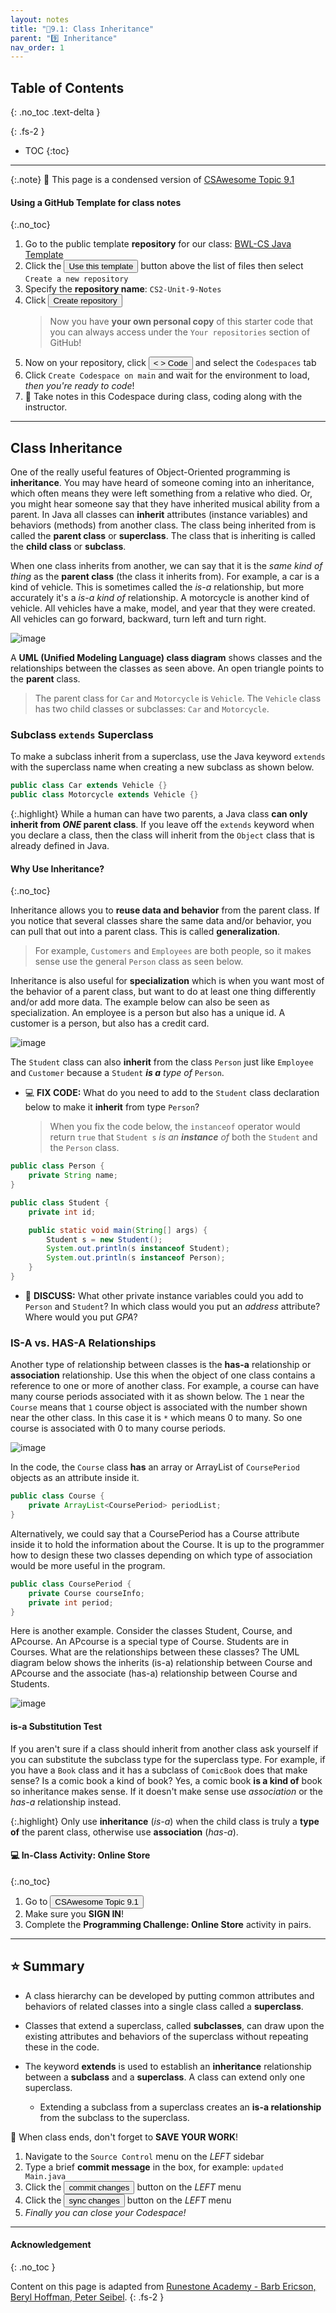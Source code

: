 ```yaml
---
layout: notes
title: "📓9.1: Class Inheritance" 
parent: "9️⃣ Inheritance"
nav_order: 1
---
```


## Table of Contents
{: .no_toc .text-delta }

{: .fs-2 }
- TOC
{:toc}

---

{:.note}
📖 This page is a condensed version of [CSAwesome Topic 9.1](https://runestone.academy/ns/books/published/csawesome/Unit9-Inheritance/topic-9-1-inheritance.html?mode=browsing) 

#### Using a GitHub Template for class notes 
{:.no_toc}

<div class="setup" markdown="block">

1. Go to the public template **repository** for our class: [BWL-CS Java Template](https://github.com/BWL-CS/java-template)
2. Click the <button type="button" name="button" class="btn btn-green">Use this template</button> button above the list of files then select `Create a new repository`
3. Specify the **repository name**: `CS2-Unit-9-Notes`
4. Click <button type="button" name="button" class="btn btn-green">Create repository</button>
    > Now you have **your own personal copy** of this starter code that you can always access under the `Your repositories` section of GitHub! 
5. Now on your repository, click <button type="button" name="button" class="btn btn-green"> < > Code </button> and select the `Codespaces` tab
6. Click `Create Codespace on main` and wait for the environment to load, _then you're ready to code_!
7. 📝 Take notes in this Codespace during class, coding along with the instructor.

</div>

---

## Class Inheritance

One of the really useful features of Object-Oriented programming is **inheritance**.  You may have heard of someone coming into an inheritance, which often means they were left something from a relative who died.  Or, you might hear someone say that they have inherited musical ability from a parent.  In Java all classes can **inherit** attributes (instance variables) and behaviors (methods) from another class.  The class being inherited from is called the **parent class** or **superclass**.  The class that is inheriting is called the **child class** or **subclass**.

When one class inherits from another, we can say that it is the *same kind of thing* as the **parent class** (the class it inherits from).  For example, a car is a kind of vehicle.  This is sometimes called the *is-a* relationship, but more accurately it's a *is-a kind of* relationship.  A motorcycle is another kind of vehicle.  All vehicles have a make, model, and year that they were created.  All vehicles can go forward, backward, turn left and turn right.

![image](Figures/vehicle.png)

A **UML (Unified Modeling Language) class diagram** shows classes and the relationships between the classes as seen above.  An open triangle points to the **parent** class.  
> The parent class for ``Car`` and ``Motorcycle`` is ``Vehicle``. The ``Vehicle`` class has two child classes or subclasses: ``Car`` and ``Motorcycle``.

### Subclass `extends` Superclass

To make a subclass inherit from a superclass, use the Java keyword `extends` with the superclass name when creating a new subclass as shown below.

```java
public class Car extends Vehicle {}
public class Motorcycle extends Vehicle {}
```

{:.highlight}
While a human can have two parents, a Java class **can only inherit from _ONE_ parent class**. If you leave off the `extends` keyword when you declare a class, then the class will inherit from the ``Object`` class that is already defined in Java.

#### Why Use Inheritance?
{:.no_toc}

Inheritance allows you to **reuse data and behavior** from the parent class.  If you notice that several classes share the same data and/or behavior,  you can pull that out into a parent class.  This is called **generalization**. 
> For example, `Customers` and `Employees` are both people, so it makes sense use the general `Person` class as seen below.

Inheritance is also useful for **specialization** which is when you want most of the behavior of a parent class, but want to do at least one thing differently and/or add more data.  The example below can also be seen as specialization.  An employee is a person but also has a unique id.  A customer is a person, but also has a credit card.

![image](Figures/person.png)

The `Student` class can also **inherit** from the class `Person` just like `Employee` and `Customer` because a `Student` ***is a** type of* `Person`.

<div class="task" markdown="block">

* 💻 **FIX CODE:** What do you need to add to the `Student` class declaration below to make it **inherit** from type `Person`? 
    > When you fix the code below, the `instanceof` operator would return `true` that `Student s` _is an **instance** of_ both the `Student` and the `Person` class. 

```java
public class Person {
    private String name;
}
```
```java
public class Student {
    private int id;

    public static void main(String[] args) {
        Student s = new Student();
        System.out.println(s instanceof Student);
        System.out.println(s instanceof Person);
    }
}
```

* 💬 **DISCUSS:** What other private instance variables could you add to `Person` and `Student`? In which class would you put an _address_ attribute? Where would you put _GPA_?

</div>

### IS-A vs. HAS-A Relationships

Another type of relationship between classes is the **has-a** relationship or **association** relationship.  Use this when the object of one class contains a reference to one or more of another class.  For example, a course can have many course periods associated with it as shown below.  The ``1`` near the ``Course`` means that ``1`` course object is associated with the number shown near the other class.  In this case it is ``*`` which means 0 to many.  So one course is associated with 0 to many course periods.

![image](Figures/assoc.png)

In the code, the ``Course`` class **has** an array or ArrayList of ``CoursePeriod`` objects as an attribute inside it.

```java
public class Course {
    private ArrayList<CoursePeriod> periodList;
}
```

Alternatively, we could say that a CoursePeriod  has a Course attribute inside it to hold the information about the Course. It is up to the programmer how to design these two classes depending on which type of association would be more useful in the program.

```java
public class CoursePeriod {
    private Course courseInfo;
    private int period;
}
```

Here is another example. Consider the classes Student, Course, and  APcourse. An APcourse is a special type of Course. Students are in Courses. What are the relationships between these classes? The UML diagram below shows the inherits (is-a) relationship between Course and APcourse and the associate (has-a) relationship between Course and Students.

![image](Figures/APcourseUML.png)

#### is-a Substitution Test

If you aren't sure if a class should inherit from another class ask yourself if you can substitute the subclass type for the superclass type. For example, if you have a ``Book`` class and it has a subclass of ``ComicBook`` does that make sense?  Is a comic book a kind of book?  Yes, a comic book **is a kind of** book so inheritance makes sense.  If it doesn't make sense use *association* or the *has-a* relationship instead.

{:.highlight}
Only use **inheritance** (_is-a_) when the child class is truly a **type of** the parent class, otherwise use **association** (_has-a_).

#### 💻 In-Class Activity: Online Store
{:.no_toc}


<div class="task" markdown="block">
    
1. Go to <a href="https://runestone.academy/ns/books/published/csawesome/Unit9-Inheritance/topic-9-1-inheritance.html?mode=browsing"><button type="button" name="button" class="btn">CSAwesome Topic 9.1</button></a> 
2. Make sure you **SIGN IN**!
3. Complete the **Programming Challenge: Online Store** activity in pairs.

</div>

---

## ⭐️ Summary

- A class hierarchy can be developed by putting common attributes and behaviors of related classes into a single class called a **superclass**.

- Classes that extend a superclass, called **subclasses**, can draw upon the existing attributes and behaviors of the superclass without repeating these in the code.

- The keyword **extends** is used to establish an **inheritance** relationship between a **subclass** and a **superclass**.  A class can extend only one superclass.
    - Extending a subclass from a superclass creates an **is-a relationship** from the subclass to the superclass.


<div class="warn" markdown="block">

🛑 When class ends, don't forget to **SAVE YOUR WORK**!

1. Navigate to the `Source Control` menu on the _LEFT_ sidebar
2. Type a brief **commit message** in the box, for example: `updated Main.java`
3. Click the <button type="button" name="button" class="btn btn-green">commit changes</button> button on the _LEFT_ menu
4. Click the <button type="button" name="button" class="btn btn-green">sync changes</button> button on the _LEFT_ menu
5. _Finally you can close your Codespace!_

</div>

---

#### Acknowledgement
{: .no_toc }

Content on this page is adapted from [Runestone Academy - Barb Ericson, Beryl Hoffman, Peter Seibel](https://runestone.academy/ns/books/published/csawesome/index.html?mode=browsing).
{: .fs-2 }
